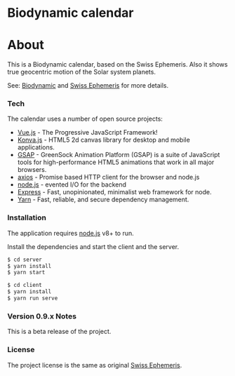 # Biodynamic calendar

# About
This is a Biodynamic calendar, based on the Swiss Ephemeris.
Also it shows true geocentric motion of the Solar system planets.

See: [Biodynamic] and [Swiss Ephemeris] for more details.

### Tech

The calendar uses a number of open source projects:

* [Vue.js] - The Progressive JavaScript Framework!
* [Konva.js] - HTML5 2d canvas library for desktop and mobile applications.
* [GSAP] - GreenSock Animation Platform (GSAP) is a suite of JavaScript tools for high-performance HTML5 animations that work in all major browsers.
* [axios] - Promise based HTTP client for the browser and node.js
* [node.js] - evented I/O for the backend
* [Express] - Fast, unopinionated, minimalist web framework for node.
* [Yarn] - Fast, reliable, and secure dependency management.

### Installation

The application requires [node.js](https://nodejs.org/) v8+ to run.

Install the dependencies and start the client and the server.

```sh
$ cd server
$ yarn install
$ yarn start
```

```sh
$ cd client
$ yarn install
$ yarn run serve
```

### Version 0.9.x Notes

This is a beta release of the project.

### License

The project license is the same as original [Swiss Ephemeris].
 
[//]: #

[Biodynamic]: <https://www.biodynamic.org.uk>
[Swiss Ephemeris]: <https://www.astro.com/swisseph/swephinfo_e.htm>
[Vue.js]: <https://vuejs.org>
[Konva.js]: <https://konvajs.org>
[GSAP]: <https://greensock.com/gsap>
[axios]: <https://github.com/axios/axios>
[node.js]: <http://nodejs.org>
[express]: <http://expressjs.com>
[Yarn]: <http://expressjs.com>
